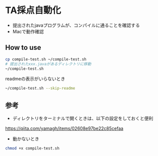 # TA採点自動化

- 提出されたjavaプログラムが、コンパイルに通ることを確認する
- Macで動作確認

## How to use
```sh
cp compile-test.sh ~/compile-test.sh
# 提出されたxxx.javaがあるディレクトリに移動
~/compile-test.sh
```

readmeの表示がいらないとき
```sh
~/compile-test.sh --skip-readme
```

## 参考
- ディレクトリをターミナルで開くときは、以下の設定をしておくと便利

https://qiita.com/yamagh/items/02608e97be22c85cefaa

- 動かないとき
```sh
chmod +x compile-test.sh
```